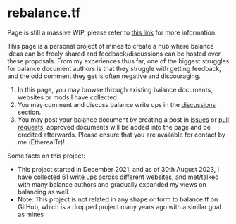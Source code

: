 # rebalance.tf

Page is still a massive WIP, please refer to [this link](https://wiki.teamfortress.com/wiki/User:EtherealT) for more information.

This page is a personal project of mines to create a hub where balance ideas can be freely shared and feedback/discussions can be hosted over these proposals. From my experiences thus far, one of the biggest struggles for balance document authors is that they struggle with getting feedback, and the odd comment they get is often negative and discouraging. 

1. In this page, you may browse through existing balance documents, websites or mods I have collected.
2. You may comment and discuss balance write ups in the [discussions](https://github.com/EtherealTr/rebalancetf/discussions) section.
3. You may post your balance document by creating a post in [issues](https://github.com/EtherealTr/rebalancetf/discussions) or [pull requests](https://github.com/EtherealTr/rebalancetf/discussions), approved documents will be added into the page and be credited afterwards. Please ensure that you are available for contact by me (EtherealTr)!

Some facts on this project:
* This project started in December 2021, and as of 30th August 2023, I have collected 61 write ups across different websites, and met/talked with many balance authors and gradually expanded my views on balancing as well.
* Note: This project is not related in any shape or form to balance.tf on GitHub, which is a dropped project many years ago with a similar goal as mines

